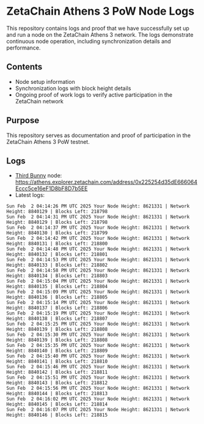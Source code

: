 # ZetaChain Athens 3 PoW Node Logs
This repository contains logs and proof that we have successfully set up and run a node on the ZetaChain Athens 3 network. The logs demonstrate continuous node operation, including synchronization details and performance.

## Contents
- Node setup information
- Synchronization logs with block height details
- Ongoing proof of work logs to verify active participation in the ZetaChain network

## Purpose
This repository serves as documentation and proof of participation in the ZetaChain Athens 3 PoW testnet.

## Logs

- [Third Bunny](https://thirdbunny.xyz/) node: https://athens.explorer.zetachain.com/address/0x225254d35dE666064Eccc5ce16eF1D8bF8D7b5EE
- Latest logs:
```
Sun Feb  2 04:14:26 PM UTC 2025 Your Node Height: 8621331 | Network Height: 8840129 | Blocks Left: 218798
Sun Feb  2 04:14:31 PM UTC 2025 Your Node Height: 8621331 | Network Height: 8840129 | Blocks Left: 218798
Sun Feb  2 04:14:37 PM UTC 2025 Your Node Height: 8621331 | Network Height: 8840130 | Blocks Left: 218799
Sun Feb  2 04:14:42 PM UTC 2025 Your Node Height: 8621331 | Network Height: 8840131 | Blocks Left: 218800
Sun Feb  2 04:14:48 PM UTC 2025 Your Node Height: 8621331 | Network Height: 8840132 | Blocks Left: 218801
Sun Feb  2 04:14:53 PM UTC 2025 Your Node Height: 8621331 | Network Height: 8840133 | Blocks Left: 218802
Sun Feb  2 04:14:58 PM UTC 2025 Your Node Height: 8621331 | Network Height: 8840134 | Blocks Left: 218803
Sun Feb  2 04:15:04 PM UTC 2025 Your Node Height: 8621331 | Network Height: 8840135 | Blocks Left: 218804
Sun Feb  2 04:15:09 PM UTC 2025 Your Node Height: 8621331 | Network Height: 8840136 | Blocks Left: 218805
Sun Feb  2 04:15:14 PM UTC 2025 Your Node Height: 8621331 | Network Height: 8840137 | Blocks Left: 218806
Sun Feb  2 04:15:19 PM UTC 2025 Your Node Height: 8621331 | Network Height: 8840138 | Blocks Left: 218807
Sun Feb  2 04:15:25 PM UTC 2025 Your Node Height: 8621331 | Network Height: 8840139 | Blocks Left: 218808
Sun Feb  2 04:15:30 PM UTC 2025 Your Node Height: 8621331 | Network Height: 8840139 | Blocks Left: 218808
Sun Feb  2 04:15:35 PM UTC 2025 Your Node Height: 8621331 | Network Height: 8840140 | Blocks Left: 218809
Sun Feb  2 04:15:40 PM UTC 2025 Your Node Height: 8621331 | Network Height: 8840141 | Blocks Left: 218810
Sun Feb  2 04:15:46 PM UTC 2025 Your Node Height: 8621331 | Network Height: 8840142 | Blocks Left: 218811
Sun Feb  2 04:15:51 PM UTC 2025 Your Node Height: 8621331 | Network Height: 8840143 | Blocks Left: 218812
Sun Feb  2 04:15:56 PM UTC 2025 Your Node Height: 8621331 | Network Height: 8840144 | Blocks Left: 218813
Sun Feb  2 04:16:02 PM UTC 2025 Your Node Height: 8621331 | Network Height: 8840145 | Blocks Left: 218814
Sun Feb  2 04:16:07 PM UTC 2025 Your Node Height: 8621331 | Network Height: 8840146 | Blocks Left: 218815
```

